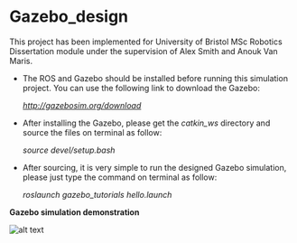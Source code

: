 # Gazebo_design

This project has been implemented for University of Bristol MSc Robotics Dissertation module under the supervision of Alex Smith and Anouk Van Maris.

  - The ROS and Gazebo should be installed before running this simulation project. You can use the following link to download the Gazebo:

    *http://gazebosim.org/download*
 
  - After installing the Gazebo, please get the *catkin_ws* directory and source the files on terminal as follow:
    
    *source devel/setup.bash*
    
  - After sourcing, it is very simple to run the designed Gazebo simulation, please just type the command on terminal as follow:

     *roslaunch gazebo_tutorials hello.launch*
     

**Gazebo simulation demonstration**

![alt text](http://url/to/img.png)


